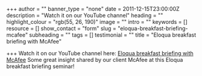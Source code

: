+++
author = ""
banner_type = "none"
date = 2011-12-15T23:00:00Z
description = "Watch it on our YouTube channel"
heading = ""
highlight_colour = "rgb(55, 26, 190)"
image = ""
intro = ""
keywords = []
resource = []
show_contact = "form"
slug = "eloqua-breakfast-briefing-mcafee"
subheading = ""
tags = []
testimonial = ""
title = "Eloqua breakfast briefing with McAfee"

+++
Watch it on our YouTube channel here: [Eloqua breakfast briefing with McAfee](http://www.youtube.com/watch?v=LRO_FS3T4vY&context=C37978c7ADOEgsToPDskJv7Xh5Lpr54yjuZyckzg_j) Some great insight shared by our client McAfee at this Eloqua breakfast briefing seminar!